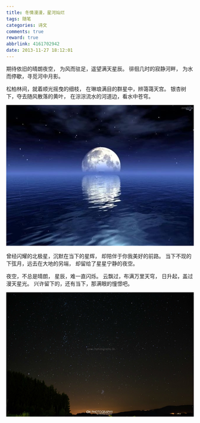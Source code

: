 ```yaml
---
title: 冬情漫漫，星河灿烂
tags: 随笔
categories: 诗文
comments: true
reward: true
abbrlink: 4161702942
date: 2013-11-27 18:12:01
---
```

期待依旧的晴朗夜空，
为风而驻足，遥望满天星辰。
徘徊几时的寂静河畔，
为水而停歇，寻觅河中月影。
<!-- more -->

松柏林间，就着顺光摇曳的细枝， 在琳琅满目的群星中，辨蔼蔼天宫。
银杏树下，夺去随风散落的黄叶， 在淙淙流水的河道边，看水中苍穹。

![p1](/assets/img/ea421488102878.jpg)

曾经闪耀的北极星，沉默在当下的星辉，
却陪伴于你我美好的前路。
当下不现的下弦月，远去在大地的另端，
却留给了星星宁静的夜空。

夜空，不总是晴朗，
星辰，难一直闪烁。
云飘过，布满万里天穹，
日升起，盖过漫天星光。
兴许留下的，还有当下，那满眼的憧憬吧。

![p2](/assets/img/07cf1488102908.jpg)